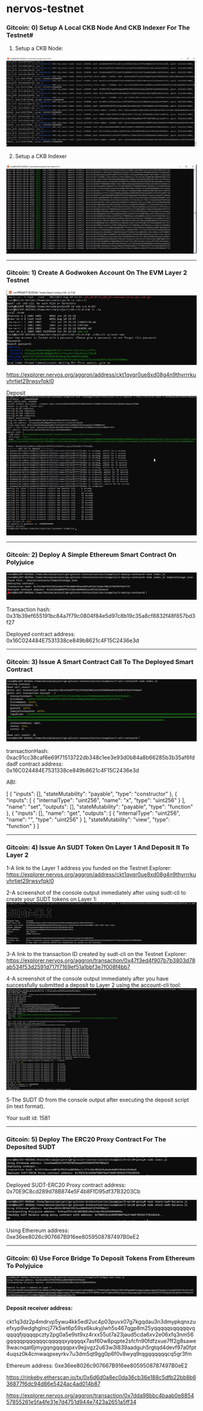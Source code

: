 # nervos-testnet
### Gitcoin: 0) Setup A Local CKB Node And CKB Indexer For The Testnet#

1. Setup a CKB Node:

![NODE](node.jpg)

2. Setup a CKB Indexer

![Indexer](indexer.jpg)

------------

### Gitcoin: 1) Create A Godwoken Account On The EVM Layer 2 Testnet

![Account](account.jpg)

https://explorer.nervos.org/aggron/address/ckt1qyqr0ue8xd08g4n9thyrrrkuvhrtjet29rwsvfpkl0


Deposit 
![Deposit](Deposit.jpg)

------------

### Gitcoin: 2) Deploy A Simple Ethereum Smart Contract On Polyjuice
![Deployed](Deployed.jpg)

Transaction hash: 0x31b39ef655191bc84a7f79c0804f84e5d97c8b19c35a8cf8832f48f857bd3f27

Deployed contract address: 0x16C024484E7531338ce849b8621c4F15C2436e3d

------------

### Gitcoin: 3) Issue A Smart Contract Call To The Deployed Smart Contract
![Call-contract](Call-contract.jpg)

 transactionHash: 0xac91cc38caf6e69f71513722db348c1ee3e93d0b84a8b66285b3b35af6fddadf
 contract address: 0x16C024484E7531338ce849b8621c4F15C2436e3d
 
 
ABI:
 
[
    {
      "inputs": [],
      "stateMutability": "payable",
      "type": "constructor"
    },
    {
      "inputs": [
        {
          "internalType": "uint256",
          "name": "x",
          "type": "uint256"
        }
      ],
      "name": "set",
      "outputs": [],
      "stateMutability": "payable",
      "type": "function"
    },
    {
      "inputs": [],
      "name": "get",
      "outputs": [
        {
          "internalType": "uint256",
          "name": "",
          "type": "uint256"
        }
      ],
      "stateMutability": "view",
      "type": "function"
    }
]

------------

### Gitcoin: 4) Issue An SUDT Token On Layer 1 And Deposit It To Layer 2

1-A link to the Layer 1 address you funded on the Testnet Explorer:
https://explorer.nervos.org/aggron/address/ckt1qyqr0ue8xd08g4n9thyrrrkuvhrtjet29rwsvfpkl0

2-A screenshot of the console output immediately after using sudt-cli to create your SUDT tokens on Layer 1:
![create-sudt](create-sudt.jpg)

3-A link to the transaction ID created by sudt-cli on the Testnet Explorer:
https://explorer.nervos.org/aggron/transaction/0x47f3ed4f907b7b3803d78ab534f53d2591d717f7169ef51a1bbf3e7f008f4bb7

4-A screenshot of the console output immediately after you have successfully submitted a deposit to Layer 2 using the account-cli tool:
![deposited-layer2](deposited-layer2.jpg)

5-The SUDT ID from the console output after executing the deposit script (in text format).

Your sudt id: 1581

------------
 
### Gitcoin: 5) Deploy The ERC20 Proxy Contract For The Deposited SUDT
![5-deployed-sc](5-deployed-sc.jpg)

Deployed SUDT-ERC20 Proxy contract address: 0x70E9C8cd289d78B874e5F4b8FfD95df37B3203Cb

![5-check-balance](5-check-balance.jpg)

Using Ethereum address: 0xe36ee8026c907667B916ee8059508787497B0eE2

------------

### Gitcoin: 6) Use Force Bridge To Deposit Tokens From Ethereum To Polyjuice
![6-deposited](6-deposited.jpg)

#### Deposit receiver address:
ckt1q3dz2p4mdrvp5ywu4kk5edl2uc4p03puvx07g7kgqdau3n3dmypkqnxzuefxyp9wdghglncj77k5wt6p59sx6kukyjlwh5s467qgp8m25yqqqqqsqqqqqvqqqqqfjqqqqpczty2pg0a5e9st9xz4rxx55ut7a23jaud5cda6xv2e06xfq3nm56gqqqqpqqqqqqcqqqqqxyqqqqx7asf60w8pqpte2sfcfn90fdfzxue7ff2g8sawe9wacnqat6jmygqngqqqqpxv9ejjvgz2u63w3l839aadguh5rgtqd4devf97a0fpt4uqsz0k4cmwaqpxeyrkv7u3dm5qt9gg0p6f0v8wyq9rqgqqqqqqcq5gr3fm

Ethereum address: 0xe36ee8026c907667B916ee8059508787497B0eE2

https://rinkeby.etherscan.io/tx/0x6d6d0a8ec0da36cb36e188c5dfb22bb8b636877f6dc94d86e5424ac4ad014b87

https://explorer.nervos.org/aggron/transaction/0x7dda98bbc4baab0e885457855261e5fa4fe31e7d4751d944e7423a2651a5ff34








